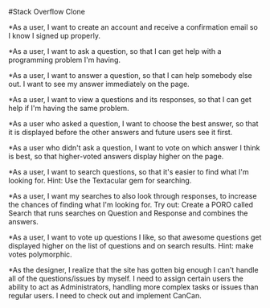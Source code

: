 #Stack Overflow Clone

*As a user, I want to create an account and receive a confirmation email so I know I signed up properly.

*As a user, I want to ask a question, so that I can get help with a programming problem I'm having.

*As a user, I want to answer a question, so that I can help somebody else out. I want to see my answer immediately on the page.

*As a user, I want to view a questions and its responses, so that I can get help if I'm having the same problem.

*As a user who asked a question, I want to choose the best answer, so that it is displayed before the other answers and future users see it first.

*As a user who didn't ask a question, I want to vote on which answer I think is best, so that higher-voted answers display higher on the page.

*As a user, I want to search questions, so that it's easier to find what I'm looking for. Hint: Use the Textacular gem for searching.

*As a user, I want my searches to also look through responses, to increase the chances of finding what I'm looking for. Try out: Create a PORO called Search that runs searches on Question and Response and combines the answers.

*As a user, I want to vote up questions I like, so that awesome questions get displayed higher on the list of questions and on search results. Hint: make votes polymorphic.

*As the designer, I realize that the site has gotten big enough I can't handle all of the questions/issues by myself. I need to assign certain users the ability to act as Administrators, handling more complex tasks or issues than regular users. I need to check out and implement CanCan.
